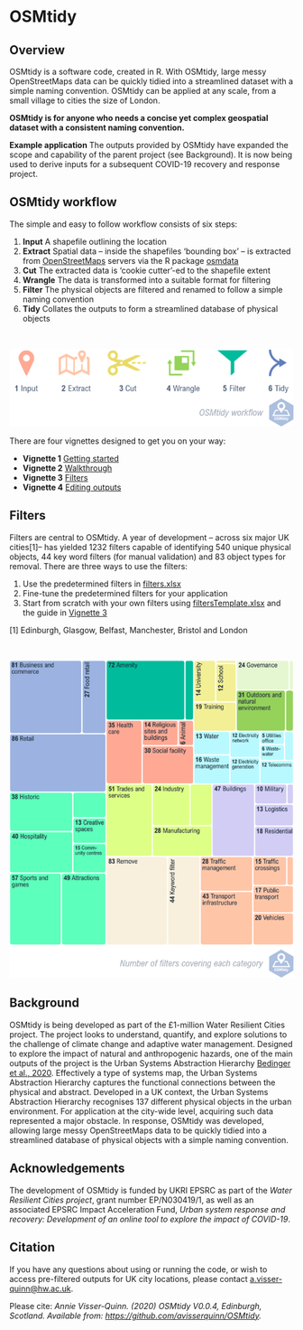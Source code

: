 # OSMtidy

## Overview
OSMtidy is a software code, created in R. With OSMtidy, large messy OpenStreetMaps data can be quickly tidied into a streamlined dataset with a simple naming convention. OSMtidy can be applied at any scale, from a small village to cities the size of London.

**OSMtidy is for anyone who needs a concise yet complex geospatial dataset with a consistent naming convention.**

**Example application** The outputs provided by OSMtidy have expanded the scope and capability of the parent project (see Background). It is now being used to derive inputs for a subsequent COVID-19 recovery and response project. 


## OSMtidy workflow

The simple and easy to follow workflow consists of six steps: 

1.	**Input** A shapefile outlining the location
2.	**Extract** Spatial data – inside the shapefiles ‘bounding box’ – is extracted from [OpenStreetMaps](https://www.openstreetmap.org/) servers via the R package [osmdata](https://cran.r-project.org/web/packages/osmdata/index.html)
3.	**Cut** The extracted data is ‘cookie cutter’-ed to the shapefile extent
4.	**Wrangle** The data is transformed into a suitable format for filtering
5.	**Filter** The physical objects are filtered and renamed to follow a simple naming convention
6.	**Tidy** Collates the outputs to form a streamlined database of physical objects

&nbsp;

<p align="center">
<img src="OSMtidy-workflow.png">
</p

There are four vignettes designed to get you on your way:

+ **Vignette 1** [Getting started](vignettes/Vignette%201%2C%20Getting%20started.html)
+ **Vignette 2** [Walkthrough](vignettes/Vignette%202$2C$20Walkthrough.html)
+ **Vignette 3** [Filters](vignettes/Vignette%203%2C%20Filters.html)
+ **Vignette 4** [Editing outputs](vignettes/Vignette%204%2C%20Editting%20outputs.html)


## Filters
Filters are central to OSMtidy. A year of development – across six major UK cities[1]– has yielded 1232 filters capable of identifying 540 unique physical objects, 44 key word filters (for manual validation) and 83 object types for removal. There are three ways to use the filters:

1. Use the predetermined filters in [filters.xlsx](filters.xlsx)
2. Fine-tune the predetermined filters for your application
3. Start from scratch with your own filters using [filtersTemplate.xlsx](filters.xlsx) and the guide in [Vignette 3](vignettes/Vignette%203%2C%20Filters.html)

[1] Edinburgh, Glasgow, Belfast, Manchester, Bristol and London

&nbsp;

<p align="center">
<img caption = "OSMtidy workflow" src="OSMtidy-filtersTree.png">
</p>

## Background
OSMtidy is being developed as part of the £1-million Water Resilient Cities project. The project looks to understand, quantify, and explore solutions to the challenge of climate change and adaptive water management. Designed to explore the impact of natural and anthropogenic hazards, one of the main outputs of the project is the Urban Systems Abstraction Hierarchy [Bedinger et al., 2020](https://doi.org/10.1029/2019EF001389). Effectively a type of systems map, the Urban Systems Abstraction Hierarchy captures the functional connections between the physical and abstract. Developed in a UK context, the Urban Systems Abstraction Hierarchy recognises 137 different physical objects in the urban environment. For application at the city-wide level, acquiring such data represented a major obstacle. In response, OSMtidy was developed, allowing large messy OpenStreetMaps data to be quickly tidied into a streamlined database of physical objects with a simple naming convention. 


## Acknowledgements 
The development of OSMtidy is funded by UKRI EPSRC as part of the *Water Resilient Cities project*, grant number EP/N030419/1, as well as an associated EPSRC Impact Acceleration Fund, *Urban system response and recovery: Development of an online tool to explore the impact of COVID-19*.


## Citation
If you have any questions about using or running the code, or wish to access pre-filtered outputs for UK city locations, please contact a.visser-quinn@hw.ac.uk.

Please cite: *Annie Visser-Quinn. (2020) OSMtidy V0.0.4, Edinburgh, Scotland. Available from: https://github.com/avisserquinn/OSMtidy.*
